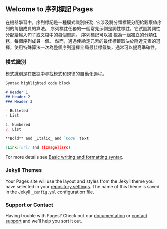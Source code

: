 ## Welcome to 序列標記 Pages

在機器學習中，序列標記是一種模式識別任務, 它涉及將分類標籤分配給觀察值序
列的每個成員的算法。 序列標註任務的一個常見示例是詞性標註，它試圖將詞性分配給輸入句子或文檔中的每個單詞。 序列標記可以被
視為一組獨立的分類任務，每個序列成員一個。 然而，通過使給定元素的最佳標籤取決於附近元素的選擇，使用特殊算法一次為整個序列選擇全局最佳標籤集，通常可以提高準確性。


### 模式識別

模式識別是在數據中尋找模式和規律的自動化過程。

```markdown
Syntax highlighted code block

# Header 1
## Header 2
### Header 3

- Bulleted
- List

1. Numbered
2. List

**Bold** and _Italic_ and `Code` text

[Link](url) and ![Image](src)
```

For more details see [Basic writing and formatting syntax](https://docs.github.com/en/github/writing-on-github/getting-started-with-writing-and-formatting-on-github/basic-writing-and-formatting-syntax).

### Jekyll Themes

Your Pages site will use the layout and styles from the Jekyll theme you have selected in your [repository settings](https://github.com/owlone9/github.io/settings/pages). The name of this theme is saved in the Jekyll `_config.yml` configuration file.

### Support or Contact

Having trouble with Pages? Check out our [documentation](https://docs.github.com/categories/github-pages-basics/) or [contact support](https://support.github.com/contact) and we’ll help you sort it out.
